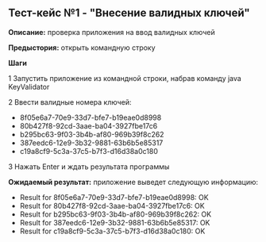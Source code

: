 ## Тест-кейс №1 - "Внесение валидных ключей"
**Описание:** проверка приложения на ввод валидных ключей

**Предыстория:** открыть командную строку

**Шаги**

1 Запустить приложение из командной строки, набрав команду java KeyValidator

2 Ввести валидные номера ключей:
* 8f05e6a7-70e9-33d7-bfe7-b19eae0d8998
* 80b427f8-92cd-3aae-ba04-3927fbe17c6
* b295bc63-9f03-3b4b-af80-969b39f8c262
* 387eedc6-12e9-3b32-9881-63b6b5e85317
* c19a8cf9-5c3a-37c5-b7f3-d16d38a0c180

3 Нажать Enter и ждать результата программы

**Ожидаемый результат:**
приложение выведет следующую информацию:
* Result for 8f05e6a7-70e9-33d7-bfe7-b19eae0d8998: OK
* Result for 80b427f8-92cd-3aae-ba04-3927fbe17c6: OK
* Result for b295bc63-9f03-3b4b-af80-969b39f8c262: OK
* Result for 387eedc6-12e9-3b32-9881-63b6b5e85317: OK
* Result for c19a8cf9-5c3a-37c5-b7f3-d16d38a0c180: OK







